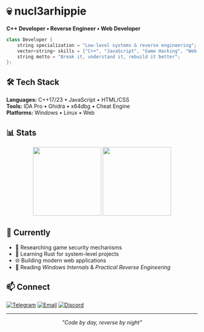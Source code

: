 # 💀 nucl3arhippie

**C++ Developer • Reverse Engineer • Web Developer**

```cpp
class Developer {
    string specialization = "Low-level systems & reverse engineering";
    vector<string> skills = {"C++", "JavaScript", "Game Hacking", "Web Dev"};
    string motto = "Break it, understand it, rebuild it better";
};
```

## 🛠 Tech Stack

**Languages:** C++17/23 • JavaScript • HTML/CSS  
**Tools:** IDA Pro • Ghidra • x64dbg • Cheat Engine  
**Platforms:** Windows • Linux • Web  

## 📊 Stats

<div align="center">
<img height="180em" src="https://github-readme-stats.vercel.app/api?username=nucl3arhippie&show_icons=true&theme=dark&include_all_commits=true&count_private=true&hide_border=true"/>
<img height="180em" src="https://github-readme-stats.vercel.app/api/top-langs/?username=nucl3arhippie&layout=compact&theme=dark&hide_border=true"/>
</div>

## 🎯 Currently

- 🔬 Researching game security mechanisms
- 🦀 Learning Rust for system-level projects  
- 🌐 Building modern web applications
- 📖 Reading *Windows Internals* & *Practical Reverse Engineering*

## 📫 Connect

[![Telegram](https://img.shields.io/badge/-Telegram-2CA5E0?style=flat-square&logo=telegram&logoColor=white)](https://t.me/nucl3arhippiemoneygang)
[![Email](https://img.shields.io/badge/-Email-D14836?style=flat-square&logo=gmail&logoColor=white)](mailto:j2cks.win@gmail.com)
[![Discord](https://img.shields.io/badge/-Discord-5865F2?style=flat-square&logo=discord&logoColor=white)](https://discord.gg/nuclearhippiemoneygang)

---

<div align="center">
<i>"Code by day, reverse by night"</i>
</div>
